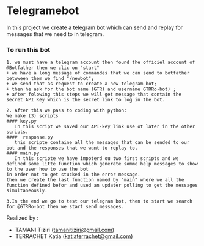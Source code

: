 #  Telegramebot 

In this project we create a telegram bot which can send and replay for messages that we need to in telegram. 
### To run this bot
   ```
1. we must have a telegram account then found the officiel account of @Botfather then we clic on "start"
   + we have a long message of commandes that we can send to botfather betwween them we find "/newbot"; 
   + we send that as request to create a new telegram bot;
   + then he ask for the bot name (GTR) and username GTRRo-bot) ;
   + after folowing this steps we will get message that contain the secret API Key which is the secret link to log in the bot.

2. After this we pass to coding with python:
  We make (3) scripts 
  #### key.py
      In this script we saved our API-key link use ot later in the other scripts.
  ####  response.py
      this scripte containe all the messages that can be sended to our bot and the responses that we want to replay to.
  #### main.py
      In this scripte we have impoterd ou two first scripts and we defined some litte function which generate somme help messages to show to the user how to use the bot
  in order not to get stucked in the error message.
  then we create the last function named by "main" where we all the function defined befor and used an updater polling to get the messages simultaneously.
  
  3.In the end we go to test our telegram bot, then to start we search for @GTRRo-bot then we start send messages.
   ```

Realized by : 

- TAMANI Tiziri (tamanitiziri@gmail.com)
- TERRACHET Katia (katiaterrachet@gmail.com)



